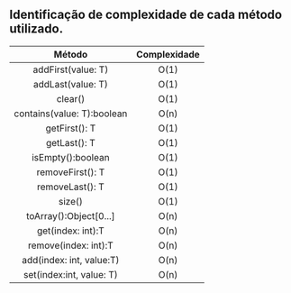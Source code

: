 ## Identificação de complexidade de cada método utilizado.

Método                     | Complexidade
:-------------------------:|:------------:
addFirst(value: T)         |O(1)
addLast(value: T)          |O(1)
clear()                    |O(1)
contains(value: T):boolean |O(n)
getFirst(): T              |O(1)
getLast(): T               |O(1)
isEmpty():boolean          |O(1)
removeFirst(): T           |O(1)
removeLast(): T            |O(1)
size()                     |O(1)
toArray():Object[0...]     |O(n)
get(index: int):T          |O(n)
remove(index: int):T       |O(n)
add(index: int, value:T)   |O(n)
set(index:int, value: T)   |O(n)
